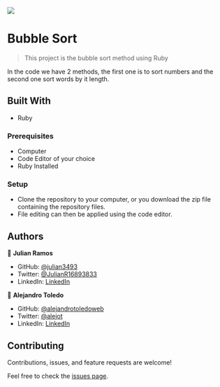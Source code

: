 ![](https://img.shields.io/badge/Microverse-blueviolet)

# Bubble Sort

> This project is the bubble sort method using Ruby

In the code we have 2 methods, the first one is to sort numbers and the second one sort words by it length.

## Built With

- Ruby

<!-- ## Live Demo

- [Live Demo Link](https://repl.it/repls/AcidicVacantAutoexec#main.rb) -->

### Prerequisites

- Computer
- Code Editor of your choice
- Ruby Installed

### Setup

- Clone the repository to your computer, or you download the zip file containing the repository files.
- File editing can then be applied using the code editor.


## Authors

👤 **Julian Ramos**

- GitHub: [@julian3493](https://github.com/julian3493)
- Twitter: [@JulianR16893833](https://twitter.com/JulianR16893833)
- LinkedIn: [LinkedIn](https://www.linkedin.com/in/juli%C3%A1n-ricardo-ramos-arevalo-3868ba135/)


👤 **Alejandro Toledo**

- GitHub: [@alejandrotoledoweb](https://github.com/alejandrotoledoweb)
- Twitter: [@alejot](https://twitter.com/alejot)
- LinkedIn: [LinkedIn](https://www.linkedin.com/in/alejandro-toledo-3b444b109/)


## Contributing

Contributions, issues, and feature requests are welcome!

Feel free to check the [issues page](https://github.com/alejandrotoledoweb/bubble-sort/issues).
